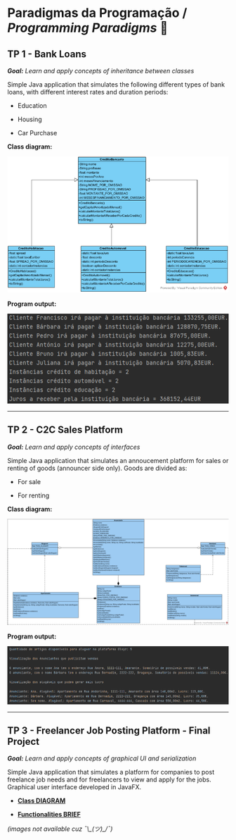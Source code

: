 # Paradigmas da Programação / *Programming Paradigms* 🧐

## TP 1 - Bank Loans

***Goal:** Learn and apply concepts of inheritance between classes*

Simple Java application that simulates the following different types of bank loans, with different interest rates and duration periods:

- Education

- Housing

- Car Purchase

**Class diagram:**

![class-diagram](1dm_tp1_1181626_1191507_diagrama.png)

**Program output:**

![](1dm_tp1_1181626_1191507.png)

---

## TP 2 - C2C Sales Platform

***Goal:** Learn and apply concepts of interfaces*

Simple Java application that simulates an annoucement platform for sales or renting of goods (announcer side only). Goods are divided as:

- For sale

- For renting

**Class diagram:**

![class-diagram](1dm_tp2_1181626_1191507_diagrama.png)

**Program output:**

![](1dm_tp2_1181626_1191507.png)

---

## TP 3 - Freelancer Job Posting Platform - Final Project

***Goal:** Learn and apply concepts of graphical UI and serialization*

Simple Java application that simulates a platform for companies to post freelance job needs and for freelancers to view and apply for the jobs. Graphical user interface developed in JavaFX.

- [**Class DIAGRAM**](1dm_tp3_1181626_1191507_diagrama.pdf)

- [**Functionalities BRIEF**](1dm_tp3_1181626_1191507_relatorio.pdf)

*(images not available cuz  ¯\\\_(ツ)_/¯)*